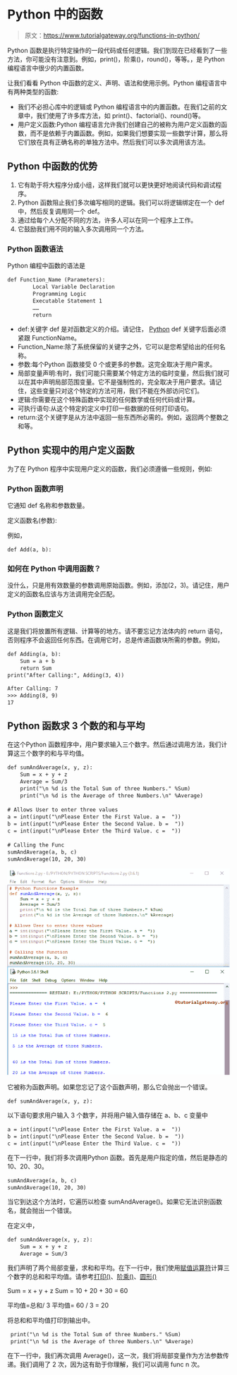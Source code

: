 # Python 中的函数

> 原文：<https://www.tutorialgateway.org/functions-in-python/>

Python 函数是执行特定操作的一段代码或任何逻辑。我们到现在已经看到了一些方法，你可能没有注意到。例如，print()，阶乘()，round()，等等。，是 Python 编程语言中很少的内置函数。

让我们看看 Python 中函数的定义、声明、语法和使用示例。Python 编程语言中有两种类型的函数:

*   我们不必担心库中的逻辑或 Python 编程语言中的内置函数。在我们之前的文章中，我们使用了许多库方法，如 print()、factorial()、round()等。
*   用户定义函数:Python 编程语言允许我们创建自己的被称为用户定义函数的函数，而不是依赖于内置函数。例如，如果我们想要实现一些数学计算，那么将它们放在具有正确名称的单独方法中。然后我们可以多次调用该方法。

## Python 中函数的优势

1.  它有助于将大程序分成小组，这样我们就可以更快更好地阅读代码和调试程序。
2. Python 函数阻止我们多次编写相同的逻辑。我们可以将逻辑绑定在一个 def 中，然后反复调用同一个 def。
3.  通过给每个人分配不同的方法，许多人可以在同一个程序上工作。
4.  它鼓励我们用不同的输入多次调用同一个方法。

### Python 函数语法

Python 编程中函数的语法是

```
def Function_Name (Parameters):
        Local Variable Declaration
        Programming Logic
        Executable Statement 1
        ……
        return
```

*   def:关键字 def 是对函数定义的介绍。请记住， [Python](https://www.tutorialgateway.org/python-tutorial/) def 关键字后面必须紧跟 FunctionName。
*   Function_Name:除了系统保留的关键字之外，它可以是您希望给出的任何名称。
*   参数:每个Python 函数接受 0 个或更多的参数。这完全取决于用户需求。
*   局部变量声明:有时，我们可能只需要某个特定方法的临时变量，然后我们就可以在其中声明局部范围变量。它不是强制性的，完全取决于用户要求。请记住，这些变量只对这个特定的方法可用，我们不能在外部访问它们。
*   逻辑:你需要在这个特殊函数中实现的任何数学或任何代码或计算。
*   可执行语句:从这个特定的定义中打印一些数据的任何打印语句。
*   return:这个关键字是从方法中返回一些东西所必需的。例如，返回两个整数之和等。

## Python 实现中的用户定义函数

为了在 Python 程序中实现用户定义的函数，我们必须遵循一些规则，例如:

### Python 函数声明

它通知 def 名称和参数数量。

定义函数名(参数):

例如，

```
def Add(a, b):
```

### 如何在 Python 中调用函数？

没什么，只是用有效数量的参数调用原始函数。例如，添加(2，3)。请记住，用户定义的函数名应该与方法调用完全匹配。

### Python 函数定义

这是我们将放置所有逻辑、计算等的地方。请不要忘记方法体内的 return 语句，否则程序不会返回任何东西。在调用它时，总是传递函数块所需的参数。例如，

```
def Adding(a, b):
    Sum = a + b
    return Sum
print("After Calling:", Adding(3, 4))
```

```
After Calling: 7
>>> Adding(8, 9)
17
```

## Python 函数求 3 个数的和与平均

在这个Python 函数程序中，用户要求输入三个数字。然后通过调用方法，我们计算这三个数字的和与平均值。

```
def sumAndAverage(x, y, z):
    Sum = x + y + z
    Average = Sum/3
    print("\n %d is the Total Sum of three Numbers." %Sum)
    print("\n %d is the Average of three Numbers.\n" %Average)

# Allows User to enter three values
a = int(input("\nPlease Enter the First Value. a =  "))
b = int(input("\nPlease Enter the Second Value. b =  "))
c = int(input("\nPlease Enter the Third Value. c =  "))

# Calling the Func
sumAndAverage(a, b, c)
sumAndAverage(10, 20, 30)
```

![Functions in Python 2](img/0805199445991bde40e59f1a5b53186b.png)

它被称为函数声明。如果您忘记了这个函数声明，那么它会抛出一个错误。

```
def sumAndAverage(x, y, z):
```

以下语句要求用户输入 3 个数字，并将用户输入值存储在 a、b、c 变量中

```
a = int(input("\nPlease Enter the First Value. a =  "))
b = int(input("\nPlease Enter the Second Value. b =  "))
c = int(input("\nPlease Enter the Third Value. c =  "))
```

在下一行中，我们将多次调用Python 函数。首先是用户指定的值，然后是静态的 10、20、30。

```
sumAndAverage(a, b, c)
sumAndAverage(10, 20, 30)
```

当它到达这个方法时，它遍历以检查 sumAndAverage()。如果它无法识别函数名，就会抛出一个错误。

在定义中，

```
def sumAndAverage(x, y, z):
    Sum = x + y + z
    Average = Sum/3
```

我们声明了两个局部变量，求和和平均。在下一行中，我们使用[赋值运算符](https://www.tutorialgateway.org/python-assignment-operators/)计算三个数字的总和和平均值。请参考[打印()](https://www.tutorialgateway.org/python-print-function/)、[阶乘()](https://www.tutorialgateway.org/python-factorial/)、[圆形()](https://www.tutorialgateway.org/python-round/)

Sum = x + y + z
Sum = 10 + 20 + 30 = 60

平均值=总和/ 3
平均值= 60 / 3 = 20

将总和和平均值打印到输出中。

```
 print("\n %d is the Total Sum of three Numbers." %Sum)
 print("\n %d is the Average of three Numbers.\n" %Average)
```

在下一行中，我们再次调用 Average()，这一次，我们将局部变量作为方法参数传递。我们调用了 2 次，因为这有助于你理解，我们可以调用 func n 次。